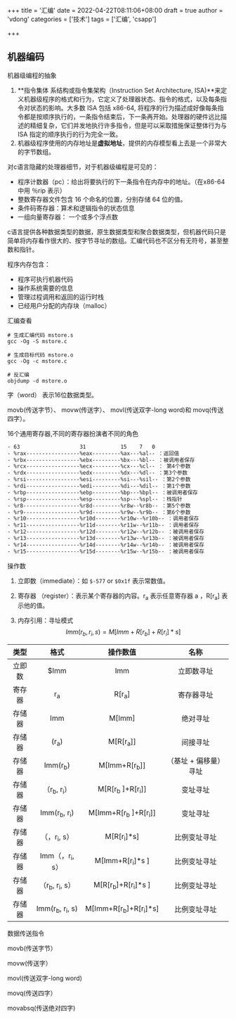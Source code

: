 +++
title = '汇编'
date = 2022-04-22T08:11:06+08:00
draft = true
author = 'vdong'
categories = ['技术']
tags = ['汇编', 'csapp']

+++

## 机器编码

机器级编程的抽象

1. **指令集体 系结构或指令集架构（Instruction Set Architecture, ISA)**来定义机器级程序的格式和行为，它定义了处理器状态、指令的格式，以及每条指令对状态的影响。大多数 ISA 包括 x86-64, 将程序的行为描述成好像每条指令都是按顺序执行的，一条指令结束后，下一条再开始。处理器的硬件远比描述的精细复杂，它们并发地执行许多指令，但是可以采取措施保证整体行为与 ISA 指定的顺序执行的行为完全一致。
2. 机器级程序使用的内存地址是**虚拟地址**，提供的内存模型看上去是一个非常大的字节数组。

对c语言隐藏的处理器细节，对于机器级编程是可见的：

- 程序计数器（pc）：给出将要执行的下一条指令在内存中的地址。（在x86-64 中用 ％rip 表示）
- 整数寄存器文件包含 16 个命名的位置，分别存储 64 位的值。
- 条件码寄存器：算术和逻辑指令的状态信息
- 一组向量寄存器： 一个或多个浮点数

c语言提供各种数据类型的数据，原生数据类型和聚合数据类型，但机器代码只是简单将内存看作很大的、按字节寻址的数组。汇编代码也不区分有无符号，甚至整数和指针。

程序内存包含：

- 程序可执行机器代码
- 操作系统需要的信息
- 管理过程调用和返回的运行时栈
- 已经用户分配的内存块（malloc）

汇编查看

```shell
# 生成汇编代码 mstore.s
gcc -Og -S mstore.c

# 生成目标代码 mstore.o
gcc -Og -c mstore.c

# 反汇编
objdump -d mstore.o

```

字（word） 表示16位数据类型。

movb(传送字节）、 movw(传送字）、 movl(传送双字-long word)和 movq(传送四字）。

16个通用寄存器,不同的寄存器扮演者不同的角色

```txt
- 63                   31           15    7   0
- %rax-----------------%eax---------%ax---%al-- ：返回值 
- %rbx-----------------%ebx---------%bx---%bl-- ：被调用者保存 
- %rcx-----------------%ecx---------%cx---%cl-- ： 第4个参数
- %rdx-----------------%edx---------%dx---%dl-- ：第3个参数
- %rsi-----------------%esi---------%si---%sil-- ：第2个参数 
- %rdi-----------------%edi---------%di---%dil-- ：第1个参数 
- %rbp-----------------%ebp---------%bp---%bpl-- ：被调用者保存
- %rsp-----------------%esp---------%sp---%spl-- ：栈指针 
- %r8------------------%r8d---------%r8w--%r8b-- ：第5个参数
- %r9------------------%r9d---------%r9w--%r9b-- ：第6个参数
- %r10-----------------%r10d--------%r10w--%r10b-- ：调用者保存
- %r11-----------------%r11d--------%r11w--%r11b-- ：调用者保存
- %r12-----------------%r12d--------%r12w--%r12b-- ：被调用者保存
- %r13-----------------%r13d--------%r13w--%r13b-- ：被调用者保存
- %r14-----------------%r14d--------%r14w--%r14b-- ：被调用者保存
- %r15-----------------%r15d--------%r15w--%r15b-- ：被调用者保存
```

操作数

1. 立即数（immediate）：如  `$-577` or `$0x1f` 表示常数值。

2. 寄存器 （register）：表示某个寄存器的内容。r<sub>a</sub> 表示任意寄存器 a  ，R[r<sub>a</sub>] 表示他的值。

3. 内存引用：寻址模式
   $$
   Imm(r_b, r_i, s) = M[Imm+R[r_b]+R[r_i]*s]
   $$

|  类型  |                 格式                 |                  操作数值                  |         名称          |
| :----: | :----------------------------------: | :----------------------------------------: | :-------------------: |
| 立即数 |                 $Imm                 |                    Imm                     |      立即数寻址       |
| 寄存器 |            r<sub>a</sub>             |              R[r<sub>a</sub>]              |      寄存器寻址       |
| 存储器 |                 Imm                  |                   M[Imm]                   |       绝对寻址        |
| 存储器 |           (r<sub>a</sub>)            |            M[R[r<sub>a</sub>]]             |       间接寻址        |
| 存储器 |          Imm(r<sub>b</sub>)          |          M[Imm+R[r<sub>b</sub>]]           | （基址 + 偏移量）寻址 |
| 存储器 |   （r<sub>b</sub>, r<sub>i</sub>）   |   M[R[r<sub>b</sub> ]+R[r<sub>i</sub>]]    |       变址寻址        |
| 存储器 |  Imm(r<sub>b</sub>, r<sub>i</sub>)   | M[Imm+R[r<sub>b</sub> ]+R[r<sub>i</sub>]]  |       变址寻址        |
| 存储器 |       （，r<sub>i</sub>,  s）        |           M[R[r<sub>i</sub>]*s]            |     比例变址寻址      |
| 存储器 |      Imm（，r<sub>i</sub>,  s）      |         M[Imm+R[r<sub>i</sub>]*s ]         |     比例变址寻址      |
| 存储器 | （r<sub>b</sub>, r<sub>i</sub>, s）  |  M[R[r<sub>b</sub>]+R[r<sub>i</sub>]*s ]   |     比例变址寻址      |
| 存储器 | Imm(r<sub>b</sub>, r<sub>i</sub>, s) | M[Imm+R[r<sub>b</sub>]+R[r<sub>i</sub>]*s] |     比例变址寻址      |


数据传送指令

movb(传送字节）

movw(传送字）

movl(传送双字-long word)

movq(传送四字）

movabsq(传送绝对四字)